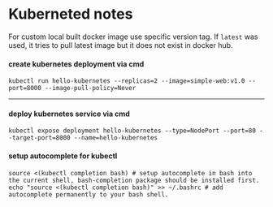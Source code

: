# Kuberneted notes


For custom local built docker image use specific version tag. If ```latest``` was used, it tries to pull latest image but it does not exist in docker hub.

#### create kubernetes deployment via cmd
```
kubectl run hello-kubernetes --replicas=2 --image=simple-web:v1.0 --port=8000 --image-pull-policy=Never
```

-----------------

#### deploy kubernetes service via cmd
```
kubectl expose deployment hello-kubernetes --type=NodePort --port=80 --target-port=8000 --name=hello-kubernetes
```


#### setup autocomplete for kubectl

```
source <(kubectl completion bash) # setup autocomplete in bash into the current shell, bash-completion package should be installed first.
echo "source <(kubectl completion bash)" >> ~/.bashrc # add autocomplete permanently to your bash shell.
```
